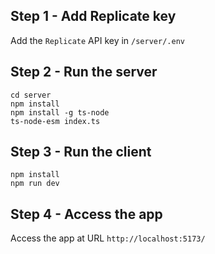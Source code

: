 ## Step 1 - Add Replicate key

Add the `Replicate` API key in `/server/.env`

## Step 2 - Run the server

```
cd server
npm install
npm install -g ts-node
ts-node-esm index.ts
```

## Step 3 - Run the client

```
npm install
npm run dev
```

## Step 4 - Access the app

Access the app at URL `http://localhost:5173/`

